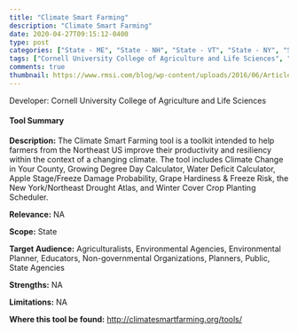 ```yaml
---
title: "Climate Smart Farming"
description: "Climate Smart Farming"
date: 2020-04-27T09:15:12-0400
type: post
categories: ["State - ME", "State - NH", "State - VT", "State - NY", "State - MA", "State - CT", "State - RI", "State - PA", "State - NJ", "State - DE", "State - MD", "State - DC", "State - VA", "State - WV"]
tags: ["Cornell University College of Agriculture and Life Sciences", "ME", "NH", "VT", "NY", "MA", "CT", "RI", "PA", "NJ", "DE", "MD", "DC", "VA", "WV", "Agriculturalists", "Environmental Agencies", "Environmental Planner", "Educators", "Non-governmental Organizations", "Planners", "Public", "State Agencies"]
comments: true
thumbnail: https://www.rmsi.com/blog/wp-content/uploads/2016/06/Article-04.jpg
---
```

Developer: Cornell University College of Agriculture and Life Sciences

#### Tool Summary
**Description:** The Climate Smart Farming tool is a toolkit intended to help farmers from the Northeast US  improve their productivity and resiliency within the context of a changing climate. The tool includes Climate Change in Your County, Growing Degree Day Calculator, Water Deficit Calculator, Apple Stage/Freeze Damage Probability, Grape Hardiness & Freeze Risk, the New York/Northeast Drought Atlas, and Winter Cover Crop Planting Scheduler.

**Relevance:** NA

**Scope:** State

**Target Audience:** Agriculturalists, Environmental Agencies, Environmental Planner, Educators, Non-governmental Organizations, Planners, Public, State Agencies

**Strengths:** NA

**Limitations:** NA

**Where this tool be found:** http://climatesmartfarming.org/tools/
